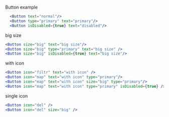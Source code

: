 Button example

```jsx padded
  <Button text="normal"/>
  <Button type="primary" text="primary"/>
  <Button isDisabled={true} text="disabled"/>
```

big size

```jsx padded
<Button size="big" text="big size"/>
<Button size="big" type="primary" text="big size" />
<Button size="big" isDisabled={true} text="big size"/>
```

with icon

```jsx padded
<Button icon="filtr" text="with icon" />
<Button icon="map" text="with icon" type="primary"/>
<Button icon="map" text="with icon" size="big" type="primary"/>
<Button icon="map" text="with icon" type="primary" isDisabled={true} />
```

single icon

```jsx padded
<Button icon="del" />
<Button icon="del" size="big" />
```
